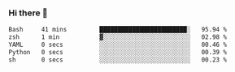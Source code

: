 ### Hi there 👋

<!--
**gustavkrist/gustavkrist** is a ✨ _special_ ✨ repository because its `README.md` (this file) appears on your GitHub profile.

Here are some ideas to get you started:

- 🔭 I’m currently working on ...
- 🌱 I’m currently learning ...
- 👯 I’m looking to collaborate on ...
- 🤔 I’m looking for help with ...
- 💬 Ask me about ...
- 📫 How to reach me: ...
- 😄 Pronouns: ...
- ⚡ Fun fact: ...
-->

<!--START_SECTION:waka-->

```txt
Bash     41 mins         ████████████████████████░   95.94 %
zsh      1 min           ▓░░░░░░░░░░░░░░░░░░░░░░░░   02.98 %
YAML     0 secs          ░░░░░░░░░░░░░░░░░░░░░░░░░   00.46 %
Python   0 secs          ░░░░░░░░░░░░░░░░░░░░░░░░░   00.39 %
sh       0 secs          ░░░░░░░░░░░░░░░░░░░░░░░░░   00.23 %
```

<!--END_SECTION:waka-->
